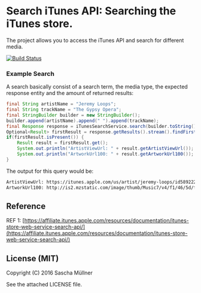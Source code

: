 # Search iTunes API: Searching the iTunes store.
The project allows you to access the iTunes API and search for different media.

[![Build Status](https://travis-ci.org/smuellner/ITMS-API.svg?branch=master)](https://travis-ci.org/smuellner/ITMS-API)

### Example Search
A search basically consist of a search term, the media type, the expected response entity and the amount of returned results: 
```java
final String artistName = "Jeremy Loops";
final String trackName = "The Gypsy Opera";
final StringBuilder builder = new StringBuilder();
builder.append(artistName).append(" ").append(trackName);
final Response response = iTunesSearchService.search(builder.toString(), MediaSearch.MUSIC, ResultEntity.SONG, 5);
Optional<Result> firstResult = response.getResults().stream().findFirst();
if(firstResult.isPresent()) {
	Result result = firstResult.get();
    System.out.println("ArtistViewUrl: " + result.getArtistViewUrl());
    System.out.println("ArtworkUrl100: " + result.getArtworkUrl100());
}
```

The output for this query would be:
```html
ArtistViewUrl: https://itunes.apple.com/us/artist/jeremy-loops/id589222946?uo=4
ArtworkUrl100: http://is2.mzstatic.com/image/thumb/Music7/v4/f1/46/5d/f1465d6d-72aa-a00c-7a7c-861ab23bae2b/source/100x100bb.jpg
```

## Reference
REF 1: [https://affiliate.itunes.apple.com/resources/documentation/itunes-store-web-service-search-api/](https://affiliate.itunes.apple.com/resources/documentation/itunes-store-web-service-search-api/)


## License (MIT)

Copyright (C) 2016 Sascha Müllner

See the attached LICENSE file.